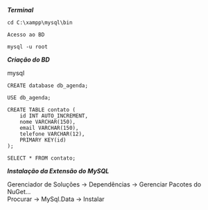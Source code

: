 ***Terminal***

```
cd C:\xampp\mysql\bin
```

```Acesso ao BD```

```
mysql -u root
```

***Criação do BD***

mysql
```
CREATE database db_agenda;

USE db_agenda;

CREATE TABLE contato (
    id INT AUTO_INCREMENT,
    nome VARCHAR(150),
    email VARCHAR(150),
    telefone VARCHAR(12),
    PRIMARY KEY(id)
);
```

```
SELECT * FROM contato;
```

***Instalação da Extensão do MySQL***

Gerenciador de Soluções -> Dependências -> Gerenciar Pacotes do NuGet... <br>
Procurar -> MySql.Data -> Instalar